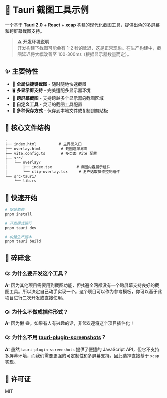 # 📸 Tauri 截图工具示例

一个基于 **Tauri 2.0** + **React** + **xcap** 构建的现代化截图工具，提供出色的多屏幕和跨屏幕截图支持。

> **⚠️ 开发环境说明**  
> 开发构建下截图可能会有 1-2 秒的延迟，这是正常现象。在生产构建中，截图延迟将大幅改善至 100-300ms（根据显示器数量而定）。

## ✨ 主要特性

- 🚀 **全局快捷键截图** - 随时随地快速截图
- 🖥️ **多显示屏支持** - 完美适配多显示器环境
- 📐 **跨屏幕截图** - 支持跨越多个显示器的截图区域
- 🎨 **自定义工具** - 灵活的截图工具配置
- 💾 **多种保存方式** - 保存到本地文件或复制到剪贴板

## 📁 核心文件结构

```txt
.
├── index.html          # 主界面入口
├── overlay.html         # 截图遮罩界面
├── vite.config.ts       # 多页面 Vite 配置
├── src/
│   └── overlay/
│       ├── index.tsx           # 截图内容展示组件
│       └── clip-overlay.tsx     # 用户选取操作控制组件
└── src-tauri/
    └── lib.rs
```

## 🚀 快速开始

```bash
# 安装依赖
pnpm install

# 开发模式运行
pnpm tauri dev

# 构建生产版本
pnpm tauri build
```

## 🤔 碎碎念

### Q: 为什么要开发这个工具？
**A:** 因为其他项目需要用到截图功能，但找遍全网都没有一个跨屏幕支持良好的截图工具。所以决定自己动手实现一个。这个项目可以作为参考模板，你可以基于此项目进行二次开发或直接使用。

### Q: 为什么不做成插件形式？
**A:** 因为懒 😅。如果有人有兴趣的话，非常欢迎将这个项目插件化！

### Q: 为什么不用 [tauri-plugin-screenshots](https://github.com/ayangweb/tauri-plugin-screenshots)？
**A:** 虽然 `tauri-plugin-screenshots` 提供了便捷的 JavaScript API，但它不支持多屏幕环境，而我们需要更强的可定制性和多屏幕支持。因此选择直接基于 `xcap` 实现。

## 📄 许可证

MIT
